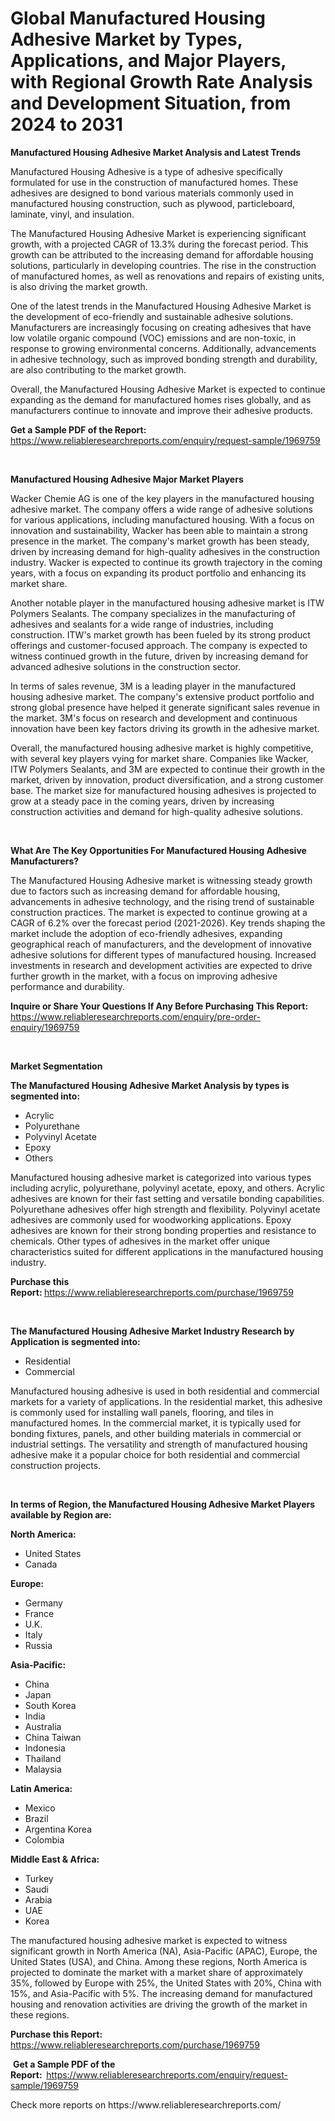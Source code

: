 <p><h1>Global Manufactured Housing Adhesive Market by Types, Applications, and Major Players, with Regional Growth Rate Analysis and Development Situation, from 2024 to 2031</h1></p><p><strong>Manufactured Housing Adhesive Market Analysis and Latest Trends</strong></p>
<p><p>Manufactured Housing Adhesive is a type of adhesive specifically formulated for use in the construction of manufactured homes. These adhesives are designed to bond various materials commonly used in manufactured housing construction, such as plywood, particleboard, laminate, vinyl, and insulation.</p><p>The Manufactured Housing Adhesive Market is experiencing significant growth, with a projected CAGR of 13.3% during the forecast period. This growth can be attributed to the increasing demand for affordable housing solutions, particularly in developing countries. The rise in the construction of manufactured homes, as well as renovations and repairs of existing units, is also driving the market growth.</p><p>One of the latest trends in the Manufactured Housing Adhesive Market is the development of eco-friendly and sustainable adhesive solutions. Manufacturers are increasingly focusing on creating adhesives that have low volatile organic compound (VOC) emissions and are non-toxic, in response to growing environmental concerns. Additionally, advancements in adhesive technology, such as improved bonding strength and durability, are also contributing to the market growth.</p><p>Overall, the Manufactured Housing Adhesive Market is expected to continue expanding as the demand for manufactured homes rises globally, and as manufacturers continue to innovate and improve their adhesive products.</p></p>
<p><strong>Get a Sample PDF of the Report:&nbsp;</strong> <a href="https://www.reliableresearchreports.com/enquiry/request-sample/1969759">https://www.reliableresearchreports.com/enquiry/request-sample/1969759</a></p>
<p>&nbsp;</p>
<p><strong>Manufactured Housing Adhesive Major Market Players</strong></p>
<p><p>Wacker Chemie AG is one of the key players in the manufactured housing adhesive market. The company offers a wide range of adhesive solutions for various applications, including manufactured housing. With a focus on innovation and sustainability, Wacker has been able to maintain a strong presence in the market. The company's market growth has been steady, driven by increasing demand for high-quality adhesives in the construction industry. Wacker is expected to continue its growth trajectory in the coming years, with a focus on expanding its product portfolio and enhancing its market share.</p><p>Another notable player in the manufactured housing adhesive market is ITW Polymers Sealants. The company specializes in the manufacturing of adhesives and sealants for a wide range of industries, including construction. ITW's market growth has been fueled by its strong product offerings and customer-focused approach. The company is expected to witness continued growth in the future, driven by increasing demand for advanced adhesive solutions in the construction sector.</p><p>In terms of sales revenue, 3M is a leading player in the manufactured housing adhesive market. The company's extensive product portfolio and strong global presence have helped it generate significant sales revenue in the market. 3M's focus on research and development and continuous innovation have been key factors driving its growth in the adhesive market.</p><p>Overall, the manufactured housing adhesive market is highly competitive, with several key players vying for market share. Companies like Wacker, ITW Polymers Sealants, and 3M are expected to continue their growth in the market, driven by innovation, product diversification, and a strong customer base. The market size for manufactured housing adhesives is projected to grow at a steady pace in the coming years, driven by increasing construction activities and demand for high-quality adhesive solutions.</p></p>
<p>&nbsp;</p>
<p><strong>What Are The Key Opportunities For Manufactured Housing Adhesive Manufacturers?</strong></p>
<p><p>The Manufactured Housing Adhesive market is witnessing steady growth due to factors such as increasing demand for affordable housing, advancements in adhesive technology, and the rising trend of sustainable construction practices. The market is expected to continue growing at a CAGR of 6.2% over the forecast period (2021-2026). Key trends shaping the market include the adoption of eco-friendly adhesives, expanding geographical reach of manufacturers, and the development of innovative adhesive solutions for different types of manufactured housing. Increased investments in research and development activities are expected to drive further growth in the market, with a focus on improving adhesive performance and durability.</p></p>
<p><strong>Inquire or Share Your Questions If Any Before Purchasing This Report:</strong> <a href="https://www.reliableresearchreports.com/enquiry/pre-order-enquiry/1969759">https://www.reliableresearchreports.com/enquiry/pre-order-enquiry/1969759</a></p>
<p>&nbsp;</p>
<p><strong>Market Segmentation</strong></p>
<p><strong>The Manufactured Housing Adhesive Market Analysis by types is segmented into:</strong></p>
<p><ul><li>Acrylic</li><li>Polyurethane</li><li>Polyvinyl Acetate</li><li>Epoxy</li><li>Others</li></ul></p>
<p><p>Manufactured housing adhesive market is categorized into various types including acrylic, polyurethane, polyvinyl acetate, epoxy, and others. Acrylic adhesives are known for their fast setting and versatile bonding capabilities. Polyurethane adhesives offer high strength and flexibility. Polyvinyl acetate adhesives are commonly used for woodworking applications. Epoxy adhesives are known for their strong bonding properties and resistance to chemicals. Other types of adhesives in the market offer unique characteristics suited for different applications in the manufactured housing industry.</p></p>
<p><strong>Purchase this Report:&nbsp;</strong><a href="https://www.reliableresearchreports.com/purchase/1969759">https://www.reliableresearchreports.com/purchase/1969759</a></p>
<p>&nbsp;</p>
<p><strong>The Manufactured Housing Adhesive Market Industry Research by Application is segmented into:</strong></p>
<p><ul><li>Residential</li><li>Commercial</li></ul></p>
<p><p>Manufactured housing adhesive is used in both residential and commercial markets for a variety of applications. In the residential market, this adhesive is commonly used for installing wall panels, flooring, and tiles in manufactured homes. In the commercial market, it is typically used for bonding fixtures, panels, and other building materials in commercial or industrial settings. The versatility and strength of manufactured housing adhesive make it a popular choice for both residential and commercial construction projects.</p></p>
<p>&nbsp;</p>
<p><strong>In terms of Region, the Manufactured Housing Adhesive Market Players available by Region are:</strong></p>
<p>
    <p> <strong> North America: </strong>
        <ul>
            <li>United States</li>
            <li>Canada</li>
        </ul>
        </p> 
    <p> <strong> Europe: </strong>
        <ul>
            <li>Germany</li>
            <li>France</li>
            <li>U.K.</li>
            <li>Italy</li>
            <li>Russia</li>
        </ul>
        </p> 
    <p> <strong> Asia-Pacific: </strong>
        <ul>
            <li>China</li>
            <li>Japan</li>
            <li>South Korea</li>
            <li>India</li>
            <li>Australia</li>
            <li>China Taiwan</li>
            <li>Indonesia</li>
            <li>Thailand</li>
            <li>Malaysia</li>
        </ul>
        </p> 
    <p> <strong> Latin America: </strong>
        <ul>
            <li>Mexico</li>
            <li>Brazil</li>
            <li>Argentina Korea</li>
            <li>Colombia</li>
        </ul>
        </p> 
    <p> <strong> Middle East & Africa: </strong>
        <ul>
            <li>Turkey</li>
            <li>Saudi</li>
            <li>Arabia</li>
            <li>UAE</li>
            <li>Korea</li>
        </ul>
    </p>
    </p>
<p><p>The manufactured housing adhesive market is expected to witness significant growth in North America (NA), Asia-Pacific (APAC), Europe, the United States (USA), and China. Among these regions, North America is projected to dominate the market with a market share of approximately 35%, followed by Europe with 25%, the United States with 20%, China with 15%, and Asia-Pacific with 5%. The increasing demand for manufactured housing and renovation activities are driving the growth of the market in these regions.</p></p>
<p><strong>Purchase this Report: </strong><a href="https://www.reliableresearchreports.com/purchase/1969759">https://www.reliableresearchreports.com/purchase/1969759</a></p>
<p>&nbsp;<strong>Get a Sample PDF of the Report:&nbsp;&nbsp;</strong><a href="https://www.reliableresearchreports.com/enquiry/request-sample/1969759">https://www.reliableresearchreports.com/enquiry/request-sample/1969759</a></p>
<p><strong></strong></p>
<p>Check more reports on https://www.reliableresearchreports.com/</p>